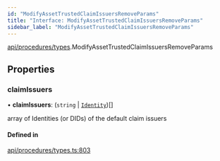 ```yaml
---
id: "ModifyAssetTrustedClaimIssuersRemoveParams"
title: "Interface: ModifyAssetTrustedClaimIssuersRemoveParams"
sidebar_label: "ModifyAssetTrustedClaimIssuersRemoveParams"
---
```


[api/procedures/types](../../../../../modules/API/Procedures/Types/Types.md).ModifyAssetTrustedClaimIssuersRemoveParams

## Properties

### claimIssuers

• **claimIssuers**: (`string` \| [`Identity`](../../../../../classes/API/Entities/Identity/Identity.md))[]

array of Identities (or DIDs) of the default claim issuers

#### Defined in

[api/procedures/types.ts:803](https://github.com/PolymeshAssociation/polymesh-sdk/blob/968f8d70c/src/api/procedures/types.ts#L803)
